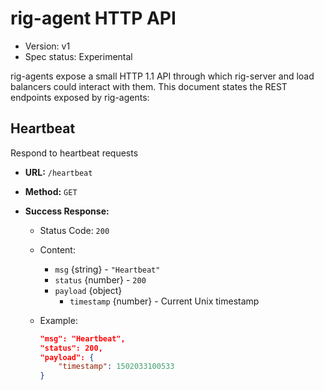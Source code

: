# rig-agent HTTP API

- Version: v1
- Spec status: Experimental

rig-agents expose a small HTTP 1.1 API through which rig-server and load balancers could interact with them. This document states the REST endpoints exposed by rig-agents:

## Heartbeat

Respond to heartbeat requests

- **URL:** `/heartbeat`
- **Method:** `GET`
- **Success Response:**

    - Status Code: `200`
    - Content:
        - `msg` {string} - `"Heartbeat"`
        - `status` {number} - `200`
        - `payload` {object}
            - `timestamp` {number} - Current Unix timestamp

    - Example:
        ```json
        "msg": "Heartbeat",
        "status": 200,
        "payload": {
            "timestamp": 1502033100533
        }
        ```
